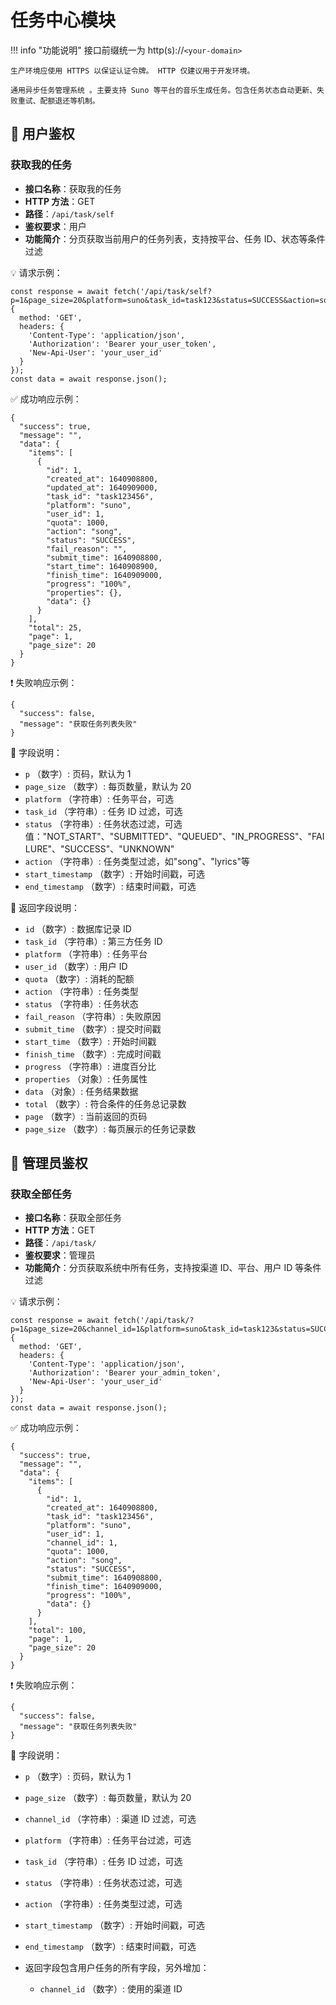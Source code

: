 # 任务中心模块

!!! info "功能说明"
    接口前缀统一为 http(s)://`<your-domain>`

    生产环境应使用 HTTPS 以保证认证令牌。 HTTP 仅建议用于开发环境。

    通用异步任务管理系统 。主要支持 Suno 等平台的音乐生成任务。包含任务状态自动更新、失败重试、配额退还等机制。

## 🔐 用户鉴权

### 获取我的任务

- **接口名称**：获取我的任务
- **HTTP 方法**：GET
- **路径**：`/api/task/self`
- **鉴权要求**：用户
- **功能简介**：分页获取当前用户的任务列表，支持按平台、任务 ID、状态等条件过滤

💡 请求示例：

```
const response = await fetch('/api/task/self?p=1&page_size=20&platform=suno&task_id=task123&status=SUCCESS&action=song&start_timestamp=1640908800&end_timestamp=1640995200', {  
  method: 'GET',  
  headers: {  
    'Content-Type': 'application/json',  
    'Authorization': 'Bearer your_user_token',
    'New-Api-User': 'your_user_id'
  }  
});  
const data = await response.json();
```

✅ 成功响应示例：

```
{  
  "success": true,  
  "message": "",  
  "data": {  
    "items": [  
      {  
        "id": 1,  
        "created_at": 1640908800,  
        "updated_at": 1640909000,  
        "task_id": "task123456",  
        "platform": "suno",  
        "user_id": 1,  
        "quota": 1000,  
        "action": "song",  
        "status": "SUCCESS",  
        "fail_reason": "",  
        "submit_time": 1640908800,  
        "start_time": 1640908900,  
        "finish_time": 1640909000,  
        "progress": "100%",  
        "properties": {},  
        "data": {}  
      }  
    ],  
    "total": 25,  
    "page": 1,  
    "page_size": 20  
  }  
}
```

❗ 失败响应示例：

```
{  
  "success": false,  
  "message": "获取任务列表失败"  
}
```

🧾 字段说明：

- `p` （数字）: 页码，默认为 1
- `page_size` （数字）: 每页数量，默认为 20
- `platform` （字符串）: 任务平台，可选 
- `task_id` （字符串）: 任务 ID 过滤，可选 
- `status` （字符串）: 任务状态过滤，可选值："NOT_START"、"SUBMITTED"、"QUEUED"、"IN_PROGRESS"、"FAILURE"、"SUCCESS"、"UNKNOWN" 
- `action` （字符串）: 任务类型过滤，如"song"、"lyrics"等 
- `start_timestamp` （数字）: 开始时间戳，可选
- `end_timestamp` （数字）: 结束时间戳，可选

🧾 返回字段说明：

- `id` （数字）: 数据库记录 ID 
- `task_id` （字符串）: 第三方任务 ID
- `platform` （字符串）: 任务平台
- `user_id` （数字）: 用户 ID
- `quota` （数字）: 消耗的配额 
- `action` （字符串）: 任务类型
- `status` （字符串）: 任务状态
- `fail_reason` （字符串）: 失败原因 
- `submit_time` （数字）: 提交时间戳
- `start_time` （数字）: 开始时间戳
- `finish_time` （数字）: 完成时间戳
- `progress` （字符串）: 进度百分比 
- `properties` （对象）: 任务属性 
- `data` （对象）: 任务结果数据 
- `total` （数字）: 符合条件的任务总记录数
- `page` （数字）: 当前返回的页码
- `page_size` （数字）: 每页展示的任务记录数

## 🔐 管理员鉴权

### 获取全部任务

- **接口名称**：获取全部任务
- **HTTP 方法**：GET
- **路径**：`/api/task/`
- **鉴权要求**：管理员
- **功能简介**：分页获取系统中所有任务，支持按渠道 ID、平台、用户 ID 等条件过滤

💡 请求示例：

```
const response = await fetch('/api/task/?p=1&page_size=20&channel_id=1&platform=suno&task_id=task123&status=SUCCESS&action=song&start_timestamp=1640908800&end_timestamp=1640995200', {  
  method: 'GET',  
  headers: {  
    'Content-Type': 'application/json',  
    'Authorization': 'Bearer your_admin_token',
    'New-Api-User': 'your_user_id'
  }  
});  
const data = await response.json();
```

✅ 成功响应示例：

```
{  
  "success": true,  
  "message": "",  
  "data": {  
    "items": [  
      {  
        "id": 1,  
        "created_at": 1640908800,  
        "task_id": "task123456",  
        "platform": "suno",  
        "user_id": 1,  
        "channel_id": 1,  
        "quota": 1000,  
        "action": "song",  
        "status": "SUCCESS",  
        "submit_time": 1640908800,  
        "finish_time": 1640909000,  
        "progress": "100%",  
        "data": {}  
      }  
    ],  
    "total": 100,  
    "page": 1,  
    "page_size": 20  
  }  
}
```

❗ 失败响应示例：

```
{  
  "success": false,  
  "message": "获取任务列表失败"  
}
```

🧾 字段说明：

- `p` （数字）: 页码，默认为 1
- `page_size` （数字）: 每页数量，默认为 20
- `channel_id` （字符串）: 渠道 ID 过滤，可选 
- `platform` （字符串）: 任务平台过滤，可选
- `task_id` （字符串）: 任务 ID 过滤，可选
- `status` （字符串）: 任务状态过滤，可选
- `action` （字符串）: 任务类型过滤，可选
- `start_timestamp` （数字）: 开始时间戳，可选
- `end_timestamp` （数字）: 结束时间戳，可选
- 返回字段包含用户任务的所有字段，另外增加：

    - `channel_id` （数字）: 使用的渠道 ID 